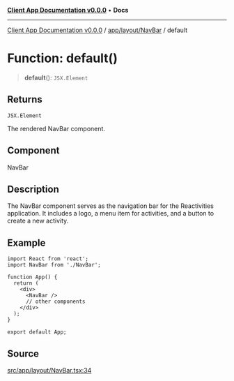 [**Client App Documentation v0.0.0**](../../../../README.md) • **Docs**

***

[Client App Documentation v0.0.0](../../../../README.md) / [app/layout/NavBar](../README.md) / default

# Function: default()

> **default**(): `JSX.Element`

## Returns

`JSX.Element`

The rendered NavBar component.

## Component

NavBar

## Description

The NavBar component serves as the navigation bar for the Reactivities application.
It includes a logo, a menu item for activities, and a button to create a new activity.

## Example

```tsx
import React from 'react';
import NavBar from './NavBar';

function App() {
  return (
    <div>
      <NavBar />
      // other components
    </div>
  );
}

export default App;
```

## Source

[src/app/layout/NavBar.tsx:34](https://github.com/jimmykurian/Reactivities/blob/af72bfec8c51b7602f492bc9e60a71a5f447d0af/client-app/src/app/layout/NavBar.tsx#L34)
